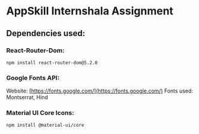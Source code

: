 # AppSkill Internshala Assignment

## Dependencies used: 

### React-Router-Dom:
`npm install react-router-dom@5.2.0`

### Google Fonts API: 
 Website: [https://fonts.google.com/](https://fonts.google.com/)
 Fonts used: Montserrat, Hind
 
### Material UI Core Icons:
`npm install @material-ui/core`


